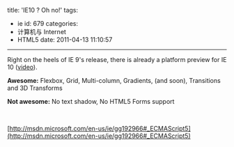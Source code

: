 title: 'IE10 ?  Oh no!'
tags:
  - ie
id: 679
categories:
  - 计算机与 Internet
  - HTML5
date: 2011-04-13 11:10:57
---

Right on the heels of IE 9's release, there is already a platform preview for IE 10 ([video](http://blogs.msdn.com/b/ie/archive/2011/04/12/native-html5-first-ie10-platform-preview-available-for-download.aspx)).

**Awesome:** Flexbox, Grid, Multi-column, Gradients, (and soon), Transitions and 3D Transforms

**Not awesome:** No text shadow, No HTML5 Forms support

&nbsp;

[http://msdn.microsoft.com/en-us/ie/gg192966#_ECMAScript5](http://msdn.microsoft.com/en-us/ie/gg192966#_ECMAScript5)

&nbsp;